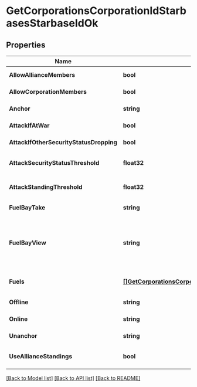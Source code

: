# GetCorporationsCorporationIdStarbasesStarbaseIdOk

## Properties
Name | Type | Description | Notes
------------ | ------------- | ------------- | -------------
**AllowAllianceMembers** | **bool** | allow_alliance_members boolean | [default to null]
**AllowCorporationMembers** | **bool** | allow_corporation_members boolean | [default to null]
**Anchor** | **string** | Who can anchor starbase (POS) and its structures | [default to null]
**AttackIfAtWar** | **bool** | attack_if_at_war boolean | [default to null]
**AttackIfOtherSecurityStatusDropping** | **bool** | attack_if_other_security_status_dropping boolean | [default to null]
**AttackSecurityStatusThreshold** | **float32** | Starbase (POS) will attack if target&#39;s security standing is lower than this value | [optional] [default to null]
**AttackStandingThreshold** | **float32** | Starbase (POS) will attack if target&#39;s standing is lower than this value | [optional] [default to null]
**FuelBayTake** | **string** | Who can take fuel blocks out of the starbase (POS)&#39;s fuel bay | [default to null]
**FuelBayView** | **string** | Who can view the starbase (POS)&#39;s fule bay. Characters either need to have required role or belong to the starbase (POS) owner&#39;s corporation or alliance, as described by the enum, all other access settings follows the same scheme | [default to null]
**Fuels** | [**[]GetCorporationsCorporationIdStarbasesStarbaseIdFuel**](get_corporations_corporation_id_starbases_starbase_id_fuel.md) | Fuel blocks and other things that will be consumed when operating a starbase (POS) | [optional] [default to null]
**Offline** | **string** | Who can offline starbase (POS) and its structures | [default to null]
**Online** | **string** | Who can online starbase (POS) and its structures | [default to null]
**Unanchor** | **string** | Who can unanchor starbase (POS) and its structures | [default to null]
**UseAllianceStandings** | **bool** | True if the starbase (POS) is using alliance standings, otherwise using corporation&#39;s | [default to null]

[[Back to Model list]](../README.md#documentation-for-models) [[Back to API list]](../README.md#documentation-for-api-endpoints) [[Back to README]](../README.md)


